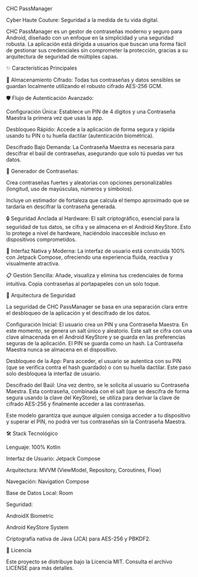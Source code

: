 CHC PassManager

Cyber Haute Couture: Seguridad a la medida de tu vida digital.

CHC PassManager es un gestor de contraseñas moderno y seguro para Android, diseñado con un enfoque en la simplicidad y una seguridad robusta. La aplicación está dirigida a usuarios que buscan una forma fácil de gestionar sus credenciales sin comprometer la protección, gracias a su arquitectura de seguridad de múltiples capas.

✨ Características Principales

🔐 Almacenamiento Cifrado: Todas tus contraseñas y datos sensibles se guardan localmente utilizando el robusto cifrado AES-256 GCM.

🛡️ Flujo de Autenticación Avanzado:

Configuración Única: Establece un PIN de 4 dígitos y una Contraseña Maestra la primera vez que usas la app.

Desbloqueo Rápido: Accede a la aplicación de forma segura y rápida usando tu PIN o tu huella dactilar (autenticación biométrica).

Descifrado Bajo Demanda: La Contraseña Maestra es necesaria para descifrar el baúl de contraseñas, asegurando que solo tú puedas ver tus datos.

🔑 Generador de Contraseñas:

Crea contraseñas fuertes y aleatorias con opciones personalizables (longitud, uso de mayúsculas, números y símbolos).

Incluye un estimador de fortaleza que calcula el tiempo aproximado que se tardaría en descifrar la contraseña generada.

🔒 Seguridad Anclada al Hardware: El salt criptográfico, esencial para la seguridad de tus datos, se cifra y se almacena en el Android KeyStore. Esto lo protege a nivel de hardware, haciéndolo inaccesible incluso en dispositivos comprometidos.

📱 Interfaz Nativa y Moderna: La interfaz de usuario está construida 100% con Jetpack Compose, ofreciendo una experiencia fluida, reactiva y visualmente atractiva.

📋 Gestión Sencilla: Añade, visualiza y elimina tus credenciales de forma intuitiva. Copia contraseñas al portapapeles con un solo toque.

🚀 Arquitectura de Seguridad

La seguridad de CHC PassManager se basa en una separación clara entre el desbloqueo de la aplicación y el descifrado de los datos.

Configuración Inicial: El usuario crea un PIN y una Contraseña Maestra. En este momento, se genera un salt único y aleatorio. Este salt se cifra con una clave almacenada en el Android KeyStore y se guarda en las preferencias seguras de la aplicación. El PIN se guarda como un hash. La Contraseña Maestra nunca se almacena en el dispositivo.

Desbloqueo de la App: Para acceder, el usuario se autentica con su PIN (que se verifica contra el hash guardado) o con su huella dactilar. Este paso solo desbloquea la interfaz de usuario.

Descifrado del Baúl: Una vez dentro, se le solicita al usuario su Contraseña Maestra. Esta contraseña, combinada con el salt (que se descifra de forma segura usando la clave del KeyStore), se utiliza para derivar la clave de cifrado AES-256 y finalmente acceder a las contraseñas.

Este modelo garantiza que aunque alguien consiga acceder a tu dispositivo y superar el PIN, no podrá ver tus contraseñas sin la Contraseña Maestra.

🛠️ Stack Tecnológico

Lenguaje: 100% Kotlin

Interfaz de Usuario: Jetpack Compose

Arquitectura: MVVM (ViewModel, Repository, Coroutines, Flow)

Navegación: Navigation Compose

Base de Datos Local: Room

Seguridad:

AndroidX Biometric

Android KeyStore System

Criptografía nativa de Java (JCA) para AES-256 y PBKDF2.

📄 Licencia

Este proyecto se distribuye bajo la Licencia MIT. Consulta el archivo LICENSE para más detalles.
